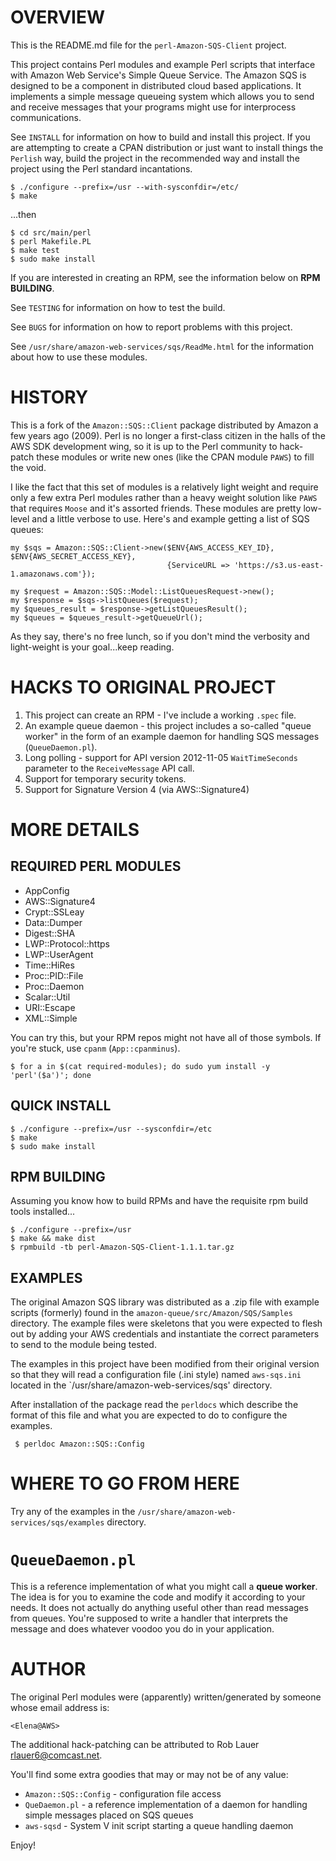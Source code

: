 # OVERVIEW

This is the README.md file for the `perl-Amazon-SQS-Client` project.

This project contains Perl modules and example Perl scripts that
interface with Amazon Web Service's Simple Queue Service.  The Amazon
SQS is designed to be a component in distributed cloud based
applications.  It implements a simple message queueing system which
allows you to send and receive messages that your programs might use
for interprocess communications.

See `INSTALL` for information on how to build and install this
project.  If you are attempting to create a CPAN distribution or just
want to install things the `Perlish` way, build the project in the
recommended way and install the project using the Perl standard
incantations.

```
$ ./configure --prefix=/usr --with-sysconfdir=/etc/
$ make
```
...then

```
$ cd src/main/perl
$ perl Makefile.PL
$ make test
$ sudo make install
```

If you are interested in creating an RPM, see the information below on
**RPM BUILDING**.

See `TESTING` for information on how to test the build.

See `BUGS` for information on how to report problems with this
project.

See `/usr/share/amazon-web-services/sqs/ReadMe.html` for the
information about how to use these modules.

# HISTORY

This is a fork of the `Amazon::SQS::Client` package distributed by
Amazon a few years ago (2009).  Perl is no longer a first-class
citizen in the halls of the AWS SDK development wing, so it is
up to the Perl community to hack-patch these modules or write new ones
(like the CPAN module `PAWS`) to fill the void.

I like the fact that this set of modules is a relatively light weight
and require only a few extra Perl modules rather than a heavy weight
solution like `PAWS` that requires `Moose` and it's assorted friends.
These modules are pretty low-level and a little verbose to use.
Here's and example getting a list of SQS queues:

```
my $sqs = Amazon::SQS::Client->new($ENV{AWS_ACCESS_KEY_ID}, $ENV{AWS_SECRET_ACCESS_KEY},
                                   {ServiceURL => 'https://s3.us-east-1.amazonaws.com'});

my $request = Amazon::SQS::Model::ListQueuesRequest->new();
my $response = $sqs->listQueues($request);
my $queues_result = $response->getListQueuesResult();
my $queues = $queues_result->getQueueUrl();
```

As they say, there's no free lunch, so if you don't mind the verbosity
and light-weight is your goal...keep reading.

# HACKS TO ORIGINAL PROJECT

1. This project can create an RPM - I've include a working `.spec`
file.
2. An example queue daemon - this project includes a so-called
"queue worker" in the form of an example daemon for handling SQS
messages (`QueueDaemon.pl`).
3. Long polling - support for API version 2012-11-05 `WaitTimeSeconds`
parameter to the `ReceiveMessage` API call.
4. Support for temporary security tokens.
5. Support for Signature Version 4 (via AWS::Signature4)

# MORE DETAILS

## REQUIRED PERL MODULES

* AppConfig
* AWS::Signature4
* Crypt::SSLeay
* Data::Dumper
* Digest::SHA
* LWP::Protocol::https
* LWP::UserAgent
* Time::HiRes
* Proc::PID::File
* Proc::Daemon
* Scalar::Util
* URI::Escape
* XML::Simple

You can try this, but your RPM repos might not have all of those
symbols.  If you're stuck, use `cpanm` (`App::cpanminus`).

```
$ for a in $(cat required-modules); do sudo yum install -y 'perl'($a')'; done
```

## QUICK INSTALL

```
$ ./configure --prefix=/usr --sysconfdir=/etc
$ make
$ sudo make install
```

## RPM BUILDING

Assuming you know how to build RPMs and have the requisite rpm build
tools installed...

```
$ ./configure --prefix=/usr
$ make && make dist
$ rpmbuild -tb perl-Amazon-SQS-Client-1.1.1.tar.gz
```

## EXAMPLES

The original Amazon SQS library was distributed as a .zip file with
example scripts (formerly) found in the
`amazon-queue/src/Amazon/SQS/Samples` directory.  The example files
were skeletons that you were expected to flesh out by adding your AWS
credentials and instantiate the correct parameters to send to the
module being tested.

The examples in this project have been modified from their original
version so that they will read a configuration file (.ini style) named
`aws-sqs.ini` located in the `/usr/share/amazon-web-services/sqs'
directory.

After installation of the package read the `perldocs` which describe the
format of this file and what you are expected to do to configure the
examples.

```
 $ perldoc Amazon::SQS::Config
```

# WHERE TO GO FROM HERE

Try any of the examples in the
`/usr/share/amazon-web-services/sqs/examples` directory.

# `QueueDaemon.pl`

This is a reference implementation of what you might call a **queue
worker**.  The idea is for you to examine the code and modify it
according to your needs.  It does not actually do anything useful
other than read messages from queues.  You're supposed to write a
handler that interprets the message and does whatever voodoo you do in
your application.

# AUTHOR

The original Perl modules were (apparently) written/generated by
someone whose email address is:

`<Elena@AWS>`

The additional hack-patching can be attributed to Rob Lauer
<rlauer6@comcast.net>.

You'll find some extra goodies that may or may not be of any value:

*  `Amazon::SQS::Config` - configuration file access
*  `QueDaemon.pl` - a reference implementation of a daemon for handling simple messages placed on SQS queues
*  `aws-sqsd` - System V init script starting a queue handling daemon

Enjoy!
